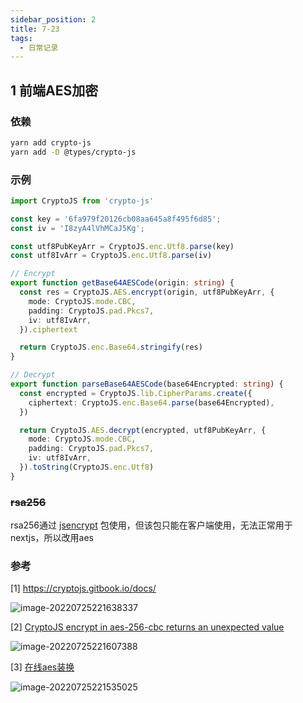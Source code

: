 ```yaml
---
sidebar_position: 2
title: 7-23
tags:
  - 日常记录
---
```




## 1 前端AES加密

### 依赖

```sh
yarn add crypto-js
yarn add -D @types/crypto-js
```

### 示例

```ts
import CryptoJS from 'crypto-js'

const key = '6fa979f20126cb08aa645a8f495f6d85';
const iv = 'I8zyA4lVhMCaJ5Kg';

const utf8PubKeyArr = CryptoJS.enc.Utf8.parse(key)
const utf8IvArr = CryptoJS.enc.Utf8.parse(iv)

// Encrypt
export function getBase64AESCode(origin: string) {
  const res = CryptoJS.AES.encrypt(origin, utf8PubKeyArr, {
    mode: CryptoJS.mode.CBC,
    padding: CryptoJS.pad.Pkcs7,
    iv: utf8IvArr,
  }).ciphertext

  return CryptoJS.enc.Base64.stringify(res)
}

// Decrypt
export function parseBase64AESCode(base64Encrypted: string) {
  const encrypted = CryptoJS.lib.CipherParams.create({
    ciphertext: CryptoJS.enc.Base64.parse(base64Encrypted),
  })

  return CryptoJS.AES.decrypt(encrypted, utf8PubKeyArr, {
    mode: CryptoJS.mode.CBC,
    padding: CryptoJS.pad.Pkcs7,
    iv: utf8IvArr,
  }).toString(CryptoJS.enc.Utf8)
}
```

### ~~rsa256~~

rsa256通过 [jsencrypt](https://www.npmjs.com/package/jsencrypt) 包使用，但该包只能在客户端使用，无法正常用于nextjs，所以改用aes

### 参考

[1] https://cryptojs.gitbook.io/docs/

![image-20220725221638337](https://cdn.gincool.com/img/image-20220725221638337.png)

[2] [CryptoJS encrypt in aes-256-cbc returns an unexpected value](https://stackoverflow.com/questions/57416217/cryptojs-encrypt-in-aes-256-cbc-returns-an-unexpected-value)

![image-20220725221607388](https://cdn.gincool.com/img/image-20220725221607388.png)

[3] [在线aes装换](https://the-x.cn/cryptography/Aes.aspx)

![image-20220725221535025](https://cdn.gincool.com/img/image-20220725221535025.png)


